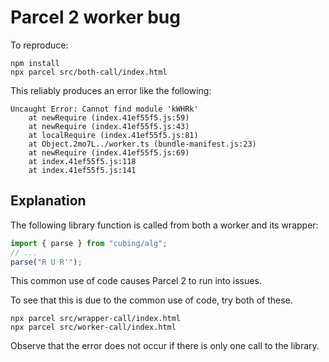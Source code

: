 # Parcel 2 worker bug

To reproduce:

```shell
npm install
npx parcel src/both-call/index.html
```

This reliably produces an error like the following:

```
Uncaught Error: Cannot find module 'kWHRk'
    at newRequire (index.41ef55f5.js:59)
    at newRequire (index.41ef55f5.js:43)
    at localRequire (index.41ef55f5.js:81)
    at Object.2mo7L../worker.ts (bundle-manifest.js:23)
    at newRequire (index.41ef55f5.js:69)
    at index.41ef55f5.js:118
    at index.41ef55f5.js:141
```

## Explanation

The following library function is called from both a worker and its wrapper:

```js
import { parse } from "cubing/alg";
// ...
parse("R U R'");
```

This common use of code causes Parcel 2 to run into issues.

To see that this is due to the common use of code, try both of these.

```shell
npx parcel src/wrapper-call/index.html
npx parcel src/worker-call/index.html
```

Observe that the error does not occur if there is only one call to the library.
